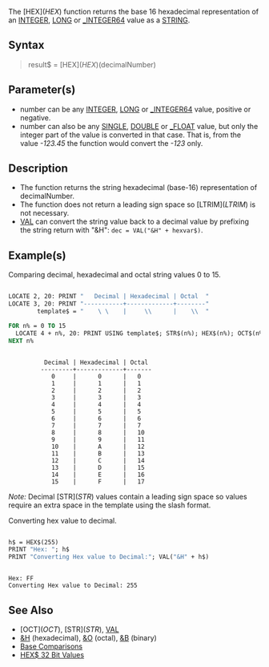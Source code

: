 The [HEX$](HEX$) function returns the base 16 hexadecimal representation of an [INTEGER](INTEGER), [LONG](LONG) or [_INTEGER64](_INTEGER64) value as a [STRING](STRING).

## Syntax

> result$ = [HEX$](HEX$)(decimalNumber)

## Parameter(s)

* number can be any [INTEGER](INTEGER), [LONG](LONG) or [_INTEGER64](_INTEGER64) value, positive or negative.
* number can also be any [SINGLE](SINGLE), [DOUBLE](DOUBLE) or [_FLOAT](_FLOAT) value, but only the integer part of the value is converted in that case. That is, from the value *-123.45* the function would convert the *-123* only.

## Description

* The function returns the string hexadecimal (base-16) representation of decimalNumber.
* The function does not return a leading sign space so [LTRIM$](LTRIM$) is not necessary.
* [VAL](VAL) can convert the string value back to a decimal value by prefixing the string return with "&H": `dec = VAL("&H" + hexvar$)`.

## Example(s)

Comparing decimal, hexadecimal and octal string values 0 to 15.

```vb

LOCATE 2, 20: PRINT "   Decimal | Hexadecimal | Octal  "
LOCATE 3, 20: PRINT "-----------+-------------+--------"
        template$ = "    \ \    |     \\      |    \\  "

FOR n% = 0 TO 15
  LOCATE 4 + n%, 20: PRINT USING template$; STR$(n%); HEX$(n%); OCT$(n%)
NEXT n%

```

```text

          Decimal | Hexadecimal | Octal 
         ---------+-------------+-------
            0     |      0      |   0   
            1     |      1      |   1   
            2     |      2      |   2   
            3     |      3      |   3   
            4     |      4      |   4   
            5     |      5      |   5   
            6     |      6      |   6   
            7     |      7      |   7   
            8     |      8      |   10  
            9     |      9      |   11  
            10    |      A      |   12  
            11    |      B      |   13  
            12    |      C      |   14  
            13    |      D      |   15  
            14    |      E      |   16  
            15    |      F      |   17  

```

*Note:* Decimal [STR$](STR$) values contain a leading sign space so values require an extra space in the template using the slash format.

Converting hex value to decimal.

```vb

h$ = HEX$(255)
PRINT "Hex: "; h$
PRINT "Converting Hex value to Decimal:"; VAL("&H" + h$)

```

```text

Hex: FF
Converting Hex value to Decimal: 255

```

## See Also

* [OCT$](OCT$), [STR$](STR$), [VAL](VAL)
* [&H](&H) (hexadecimal), [&O](&O) (octal), [&B](&B) (binary)
* [Base Comparisons](Base-Comparisons)
* [HEX$ 32 Bit Values](HEX$-32-Bit-Values)
